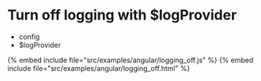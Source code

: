 # Turn off logging with $logProvider

* config
* $logProvider

{% embed include file="src/examples/angular/logging_off.js" %}
{% embed include file="src/examples/angular/logging_off.html" %}



